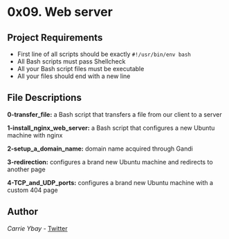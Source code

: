 # 0x09. Web server
## Project Requirements
- First line of all scripts should be exactly `#!/usr/bin/env bash`
- All Bash scripts must pass Shellcheck
- All your Bash script files must be executable
- All your files should end with a new line

## File Descriptions
**0-transfer_file:** a Bash script that transfers a file from our client to a server

**1-install_nginx_web_server:** a Bash script that configures a new Ubuntu machine with nginx

**2-setup_a_domain_name:** domain name acquired through Gandi

**3-redirection:** configures a brand new Ubuntu machine and redirects to another page

**4-TCP_and_UDP_ports:** configures a brand new Ubuntu machine with a custom 404 page

## Author
*Carrie Ybay* - [Twitter](http://twitter.com/hicarrie_)